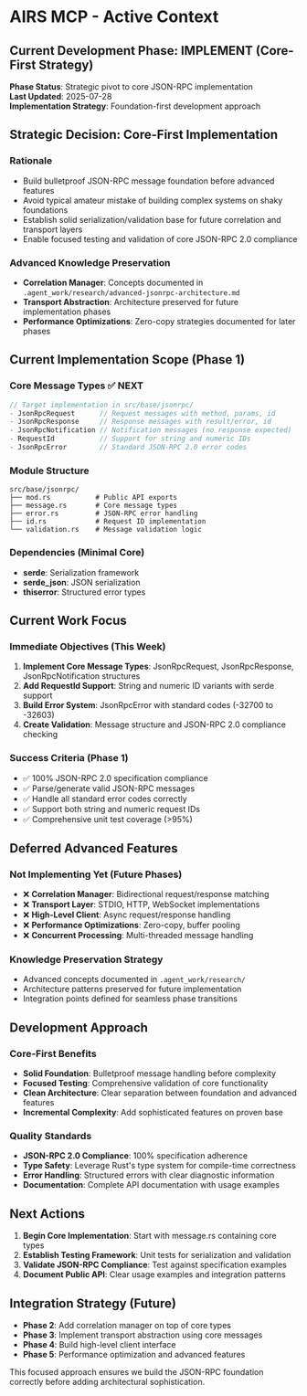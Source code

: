 # AIRS MCP - Active Context

## Current Development Phase: IMPLEMENT (Core-First Strategy)

**Phase Status**: Strategic pivot to core JSON-RPC implementation  
**Last Updated**: 2025-07-28  
**Implementation Strategy**: Foundation-first development approach  

## Strategic Decision: Core-First Implementation

### Rationale
- Build bulletproof JSON-RPC message foundation before advanced features
- Avoid typical amateur mistake of building complex systems on shaky foundations  
- Establish solid serialization/validation base for future correlation and transport layers
- Enable focused testing and validation of core JSON-RPC 2.0 compliance

### Advanced Knowledge Preservation
- **Correlation Manager**: Concepts documented in `.agent_work/research/advanced-jsonrpc-architecture.md`
- **Transport Abstraction**: Architecture preserved for future implementation phases
- **Performance Optimizations**: Zero-copy strategies documented for later phases

## Current Implementation Scope (Phase 1)

### Core Message Types ✅ NEXT
```rust
// Target implementation in src/base/jsonrpc/
- JsonRpcRequest      // Request messages with method, params, id
- JsonRpcResponse     // Response messages with result/error, id  
- JsonRpcNotification // Notification messages (no response expected)
- RequestId           // Support for string and numeric IDs
- JsonRpcError        // Standard JSON-RPC 2.0 error codes
```

### Module Structure
```
src/base/jsonrpc/
├── mod.rs           # Public API exports
├── message.rs       # Core message types  
├── error.rs         # JSON-RPC error handling
├── id.rs            # Request ID implementation
└── validation.rs    # Message validation logic
```

### Dependencies (Minimal Core)
- **serde**: Serialization framework
- **serde_json**: JSON serialization  
- **thiserror**: Structured error types

## Current Work Focus

### Immediate Objectives (This Week)
1. **Implement Core Message Types**: JsonRpcRequest, JsonRpcResponse, JsonRpcNotification structures
2. **Add RequestId Support**: String and numeric ID variants with serde support
3. **Build Error System**: JsonRpcError with standard codes (-32700 to -32603)
4. **Create Validation**: Message structure and JSON-RPC 2.0 compliance checking

### Success Criteria (Phase 1)
- ✅ 100% JSON-RPC 2.0 specification compliance
- ✅ Parse/generate valid JSON-RPC messages
- ✅ Handle all standard error codes correctly
- ✅ Support both string and numeric request IDs
- ✅ Comprehensive unit test coverage (>95%)

## Deferred Advanced Features

### Not Implementing Yet (Future Phases)
- ❌ **Correlation Manager**: Bidirectional request/response matching
- ❌ **Transport Layer**: STDIO, HTTP, WebSocket implementations
- ❌ **High-Level Client**: Async request/response handling  
- ❌ **Performance Optimizations**: Zero-copy, buffer pooling
- ❌ **Concurrent Processing**: Multi-threaded message handling

### Knowledge Preservation Strategy
- Advanced concepts documented in `.agent_work/research/`
- Architecture patterns preserved for future implementation
- Integration points defined for seamless phase transitions

## Development Approach

### Core-First Benefits
- **Solid Foundation**: Bulletproof message handling before complexity
- **Focused Testing**: Comprehensive validation of core functionality
- **Clean Architecture**: Clear separation between foundation and advanced features
- **Incremental Complexity**: Add sophisticated features on proven base

### Quality Standards
- **JSON-RPC 2.0 Compliance**: 100% specification adherence
- **Type Safety**: Leverage Rust's type system for compile-time correctness
- **Error Handling**: Structured errors with clear diagnostic information
- **Documentation**: Complete API documentation with usage examples

## Next Actions
1. **Begin Core Implementation**: Start with message.rs containing core types
2. **Establish Testing Framework**: Unit tests for serialization and validation
3. **Validate JSON-RPC Compliance**: Test against specification examples
4. **Document Public API**: Clear usage examples and integration patterns

## Integration Strategy (Future)
- **Phase 2**: Add correlation manager on top of core types
- **Phase 3**: Implement transport abstraction using core messages
- **Phase 4**: Build high-level client interface
- **Phase 5**: Performance optimization and advanced features

This focused approach ensures we build the JSON-RPC foundation correctly before adding architectural sophistication.